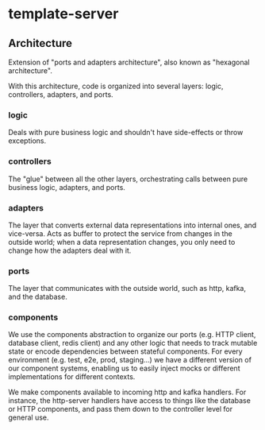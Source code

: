 # template-server

## Architecture

Extension of "ports and adapters architecture", also known as "hexagonal architecture".

With this architecture, code is organized into several layers: logic, controllers, adapters, and ports.


### logic

Deals with pure business logic and shouldn't have side-effects or throw exceptions.

### controllers

The "glue" between all the other layers, orchestrating calls between pure business logic, adapters, and ports.

### adapters

The layer that converts external data representations into internal ones, and vice-versa. Acts as buffer to protect the service from changes in the outside world; when a data representation changes, you only need to change how the adapters deal with it.

### ports

The layer that communicates with the outside world, such as http, kafka, and the database.

### components

We use the components abstraction to organize our ports (e.g. HTTP client, database client, redis client) and any other logic that needs to track mutable state or encode dependencies between stateful components. For every environment (e.g. test, e2e, prod, staging...) we have a different version of our component systems, enabling us to easily inject mocks or different implementations for different contexts.

We make components available to incoming http and kafka handlers. For instance, the http-server handlers have access to things like the database or HTTP components, and pass them down to the controller level for general use.
